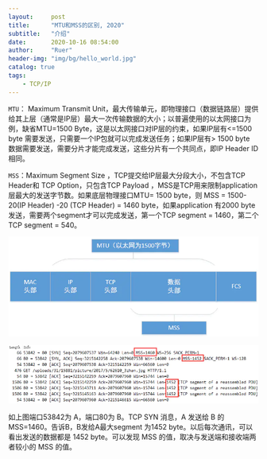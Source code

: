 ```yaml
---
layout:     post
title:      "MTU和MSS的区别, 2020"
subtitle:   "介绍"
date:       2020-10-16 08:54:00
author:     "Ruer"
header-img: "img/bg/hello_world.jpg"
catalog: true
tags:
    - TCP/IP
---
```


`MTU`： Maximum Transmit Unit，最大传输单元，即物理接口（数据链路层）提供给其上层（通常是IP层）最大一次传输数据的大小；以普遍使用的以太网接口为例，缺省MTU=1500 Byte，这是以太网接口对IP层的约束，如果IP层有<=1500 byte 需要发送，只需要一个IP包就可以完成发送任务；如果IP层有> 1500 byte 数据需要发送，需要分片才能完成发送，这些分片有一个共同点，即IP Header ID相同。

`MSS`：Maximum Segment Size ，TCP提交给IP层最大分段大小，不包含TCP Header和 TCP Option，只包含TCP Payload ，MSS是TCP用来限制application层最大的发送字节数。如果底层物理接口MTU= 1500 byte，则 MSS = 1500- 20(IP Header) -20 (TCP Header) = 1460 byte，如果application 有2000 byte发送，需要两个segment才可以完成发送，第一个TCP segment = 1460，第二个TCP segment = 540。

![1](/img/TCP&IP/MTU和MSS的区别.png)

![2](/img/TCP&IP/MSS抓包.png)

如上图端口53842为 A，端口80为 B。TCP SYN 消息，A 发送给 B 的 MSS=1460。告诉B，B发给A最大segment 为1452 byte。以后每次通讯，可以看出发送的数据都是 1452 byte。可以发现 MSS 的值，取决与发送端和接收端两者较小的 MSS 的值。
